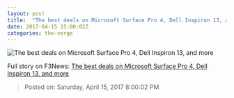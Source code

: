 ```yaml
---
layout: post
title:  "The best deals on Microsoft Surface Pro 4, Dell Inspiron 13, and more"
date: 2017-04-15 15:00:02Z
categories: the-verge
---
```


![The best deals on Microsoft Surface Pro 4, Dell Inspiron 13, and more](https://cdn0.vox-cdn.com/thumbor/3mU9veMiN_cKtsMf0wI4Ip8o5o0=/0x261:2500x1667/1600x900/cdn0.vox-cdn.com/uploads/chorus_image/image/54266513/microsoft-surface-pro-4-9312.0.0.jpg)




Full story on F3News: [The best deals on Microsoft Surface Pro 4, Dell Inspiron 13, and more](http://www.f3nws.com/n/MgTfZC)

> Posted on: Saturday, April 15, 2017 8:00:02 PM
